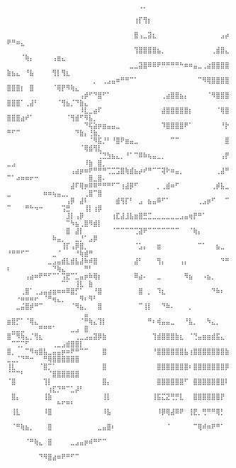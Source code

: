 ⠀⠀⠀⠀⠀⠀⠀⠀⠀⠀⠀⠀⠀⠀⠀⠀⠀⠀⠀⠀⠀⠀⠀⠀⠀⠀⠀⠀⠀⢀⡀⠀⠀⠀⠀⠀⠀⠀⠀⠀⠀⠀⠀⠀⠀⠀⠀⠀⠀⠀⠀⠀⠀⠀⠀⠀⠀⠀⠀⠀⠀⠀⠀⠀⠀⠀⠀⠀⠀⠀⠀
⠀⠀⠀⠀⠀⠀⠀⠀⠀⠀⠀⠀⠀⠀⠀⠀⠀⠀⠀⠀⠀⠀⠀⠀⠀⠀⠀⠀⢰⡏⢻⡆⠀⠀⠀⠀⠀⠀⠀⠀⠀⠀⠀⠀⠀⠀⠀⠀⠀⠀⠀⠀⠀⠀⠀⠀⠀⠀⠀⠀⠀⠀⠀⠀⠀⠀⠀⠀⠀⠀⠀
⠀⠀⠀⠀⠀⠀⠀⠀⠀⠀⠀⠀⠀⠀⠀⠀⠀⠀⠀⠀⠀⠀⠀⠀⠀⠀⠀⠀⣿⢠⣀⣽⣆⠀⠀⠀⠀⠀⠀⠀⠀⠀⠀⠀⠀⠀⠀⣠⡴⠟⠛⠶⣄⠀⠀⠀⠀⠀⠀⠀⠀⠀⠀⠀⠀⠀⠀⠀⠀⠀⠀
⠀⠀⠀⠀⠀⠀⠀⠀⠀⠀⠀⠀⠀⠀⠀⠀⠀⠀⠀⠀⠀⠀⠀⠀⠀⠀⠀⠀⢹⣿⣿⣿⣿⣦⡀⠀⠀⠀⠀⠀⠀⠀⠀⠀⠀⢀⣾⣿⣄⠀⠀⠀⠈⢷⡄⠀⠀⠀⠀⢠⣶⣄⠀⠀⠀⠀⠀⠀⠀⠀⠀
⠀⠀⠀⠀⠀⠀⠀⠀⠀⠀⠀⠀⠀⠀⠀⠀⠀⠀⠀⠀⠀⠀⠀⠀⠀⠀⠀⣀⣀⣽⣿⠿⠿⠟⠛⠛⠛⠛⠓⠶⠶⣤⣀⢀⣴⣿⣿⣿⣿⣷⣦⣄⠀⠘⣧⠀⠀⠀⠀⢻⡇⢻⣆⠀⠀⠀⠀⠀⠀⠀⠀
⠀⠀⠀⠀⠀⠀⠀⠀⠀⠀⠀⠀⠀⠀⠀⠀⠀⠀⠀⡀⠀⢀⣠⣤⠶⠛⠛⠉⠁⠀⠀⠀⠀⠀⠀⠀⠀⠀⠀⠀⠀⠀⠉⠻⢿⣿⣿⣿⣿⣿⣿⣿⡆⠀⣿⠀⠀⠀⠀⠈⢿⡟⠻⢷⣄⠀⠀⠀⠀⠀⠀
⠀⠀⠀⠀⠀⠀⠀⠀⠀⠀⠀⠀⠀⠀⠀⠀⢠⡾⠋⠙⣿⠋⠁⠀⠀⠀⠀⠀⠀⠀⠀⠀⠀⠀⢀⣴⣿⣿⣦⡄⠀⠀⠀⠀⠈⠻⣿⣿⣿⣿⣿⣿⠁⢀⣼⠃⠀⠀⠀⠀⠈⢻⣦⡈⠙⣷⣄⠀⠀⠀⠀
⠀⠀⠀⠀⠀⠀⠀⠀⠀⠀⠀⠀⠀⠀⠀⠀⠸⣇⣀⣴⠏⠀⠀⠀⠀⠀⠀⠀⠀⠀⠀⠀⠀⠀⣼⣿⣿⣿⣿⣿⡆⠀⠀⠀⠀⠀⠈⢿⣿⣿⣿⣿⣴⠞⠁⠀⠀⠀⠀⠀⠀⠀⠈⢻⣾⠋⠻⣧⡀⠀⠀
⠀⠀⠀⠀⠀⠀⠀⠀⠀⠀⠀⠀⠀⠀⠀⠀⠀⠙⢯⣵⡶⣶⣤⣤⣀⠀⠀⠀⠀⠀⠀⠀⠀⠀⠹⣿⣿⣿⣿⠟⠁⠀⠀⠀⠀⠀⠀⠘⡗⠛⠋⠉⠀⠀⠀⠀⠀⠀⠀⠀⠀⠀⠀⠀⠙⣷⡄⢘⣷⡀⠀
⠀⠀⠀⠀⠀⠀⠀⠀⠀⠀⠀⠀⠀⠀⠀⠀⠀⠀⠈⠻⣯⡘⠃⠘⣿⠟⣶⣤⣀⠀⠀⠀⠀⠀⠀⠀⠉⠉⠀⠀⠀⠀⠀⠀⠀⠀⠀⠀⣿⠀⠀⠀⠀⠀⠀⠀⠀⠀⠀⠀⠀⠀⠀⠀⠀⠈⢿⣾⢻⣇⠀
⠀⠀⠀⠀⠀⠀⠀⠀⠀⠀⠀⠀⠀⠀⠀⠀⠀⠀⠀⠀⢈⣙⣳⣦⣄⡀⠘⠁⠉⠿⠷⢦⣤⣀⡀⠀⠀⠀⠀⠀⠀⠀⠀⠀⠀⠀⠀⢠⡟⣀⣠⠀⠀⠀⠀⠀⠀⠀⠀⠀⠀⠀⠀⠀⠀⠀⠸⣷⠀⣿⡀
⠀⠀⠀⠀⠀⠀⠀⠀⠀⠀⠀⠀⠀⠀⢠⣴⡶⠶⠟⠛⠛⠛⢉⣉⣩⣿⢷⣾⣦⡴⠞⠛⠉⠉⢽⠗⠶⣤⡀⠀⠀⠀⠀⠀⠀⠀⢀⣼⠛⠉⠁⠴⠶⠶⠖⠒⠀⠀⠀⠀⠀⠀⠀⠀⠀⠀⠀⣿⣀⣿⠄
⠀⠀⠀⠀⠀⠀⠀⠀⠀⠀⠀⠀⠀⠀⣼⠏⢿⡶⠿⠿⠛⠛⠛⠋⠉⢰⣼⡿⠋⠀⠀⠀⠀⡀⢀⣾⠶⠋⠀⠀⠀⠀⠀⠀⠀⢀⡾⣧⣀⣀⠀⠀⠀⠀⠀⠀⠀⠶⠶⢦⣤⣀⡀⠀⠀⠀⢀⣿⠉⣿⠀
⠀⠀⠀⠀⠀⠀⠀⠀⠀⠀⠀⠀⠀⢠⡿⠀⣼⠇⠀⠀⠀⠀⠀⠀⣾⢻⡏⠃⠀⣠⠀⣦⣤⠿⠋⠁⠀⠀⠀⠀⠀⠀⢀⣠⡶⠋⠀⠀⠉⠉⠀⠀⠀⠛⠓⠲⠒⠀⠀⠀⠀⢩⣛⠀⠀⠀⢸⡇⢰⡿⠀
⠀⠀⠀⠀⠀⠀⠀⠀⠀⠀⠀⠀⠀⣸⡇⢠⡿⠀⠀⠀⠀⠀⠀⢰⣏⣼⣸⣧⣶⣿⣛⣉⣀⣀⣀⣀⣀⣀⣠⣤⢶⡟⠛⠁⠀⠀⠀⠀⠀⠀⠀⠀⠀⠀⠀⠀⠀⠀⠀⠀⠀⠀⠉⠳⣦⢀⣿⠻⣾⡇⠀
⠀⠀⠀⠀⠀⠀⠀⠀⠀⠀⠀⠀⠀⣿⠀⣼⡇⠀⠀⠀⠀⠀⠀⠈⠉⠉⠉⠉⢉⣽⠟⠉⠉⠉⠉⠉⠉⠉⠀⠀⠈⢷⡄⠀⠀⠀⠀⠀⠀⠀⠀⠀⠀⠀⠀⠀⠀⠀⠀⠷⣤⡀⠀⠀⣀⡘⠁⣠⡿⠀⠀
⠀⠀⠀⠀⠀⠀⠀⠀⠀⠀⠀⠀⢸⡏⢠⡿⣿⡀⠀⠀⠀⠀⠀⠀⠀⠀⠀⠀⠈⣡⡄⠀⠀⣶⠀⠀⠀⠀⠀⠀⠀⠀⠉⠁⠀⠀⣦⣀⠀⠘⠛⠛⠋⠉⠀⠀⠀⠀⠀⣀⠈⠀⠀⠀⠘⢷⣾⠛⠀⠀⠀
⠀⠀⠀⠀⠀⠀⠀⠀⠀⣀⣠⣤⣾⣇⣾⣧⣼⠷⠾⣿⠀⠀⠀⠀⠀⠀⠀⠀⣼⠃⠀⠀⠀⢻⡄⠀⠀⠀⢠⡄⠀⠀⠀⠀⠀⠀⠀⠙⠛⠆⠀⠀⠀⠀⠀⠀⠀⠀⠀⠙⢷⣄⠀⠀⠀⠀⠛⠃⠀⠀⠀
⠀⠀⠀⠀⢠⣴⠶⠟⠛⠋⠉⠁⢩⣟⠉⣁⣤⡶⠷⢿⡆⠀⠀⠀⠀⠀⠀⠀⠿⣴⠄⠀⠀⣀⠀⠀⠀⠀⠀⠻⣦⠀⠀⠠⣦⡀⠀⠀⠀⠀⠀⠀⠀⠀⠀⠀⠀⠀⠀⠀⠀⠉⠁⠀⢸⣇⠀⣷⠀⠀⠀
⠀⠀⠀⢀⣿⠁⢀⣠⣤⣴⣶⠶⠶⠿⣿⡋⠁⠀⠀⠘⣿⠀⠀⠀⠀⠀⠀⠀⠀⣿⠀⡀⠀⠹⣆⠀⠀⠀⠀⠀⠀⠀⠀⠀⠀⠙⠷⠆⠀⠀⠀⠐⠶⠶⠶⠖⠀⠈⠛⢶⣄⡀⠀⠀⠀⠻⠆⠻⠃⠀⠀
⠀⠀⣀⣬⣿⡾⠛⠉⠀⠀⠀⠀⠀⠀⠈⠻⣦⡀⠀⠀⣿⠀⠀⠀⠀⠀⠀⠀⠀⠉⢸⡇⠀⠀⠙⠷⠄⠀⠀⠀⡀⠀⠀⠀⠀⠀⠀⠀⠀⠀⠀⠀⠀⠀⠀⠀⠀⠀⠀⠀⠀⠀⠀⠀⠀⠀⣤⠀⠀⠀⠀
⣶⣿⡋⠁⠈⢿⣄⠀⠀⠀⠀⠀⠀⠀⠀⠀⠈⠛⢷⣄⢹⡇⠀⠀⠀⠀⠀⠀⠀⠀⠀⠛⠆⢾⣤⣤⣀⠀⠀⠘⣧⡀⠀⠀⠳⣄⡀⠀⠀⠀⣀⣀⣀⠀⠀⠀⠛⠛⠛⠁⠀⠀⠀⣀⣠⠀⣿⠀⠀⠀⠀
⣿⠉⠻⢷⣄⡈⢻⣆⠀⠀⠀⠀⠀⠀⠀⢀⣀⣠⣤⣽⡿⣷⠀⠀⠀⠀⠀⠀⠀⠀⠀⠀⢹⣾⣿⣿⣿⣷⣆⠀⠈⢙⣤⣶⣶⣾⣯⣄⠀⠀⠉⢉⡉⠋⠀⠀⠀⠀⠀⢀⣀⣠⣾⣿⣿⡇⠀⠀⠀⠀⠀
⣿⡀⠀⠀⠉⠻⢶⣿⣧⣀⣤⣤⡶⠶⠟⠛⠉⠉⠀⠀⠀⣿⠀⠀⠀⠀⠀⠀⠀⠀⠀⠀⠘⣿⣿⣿⣿⣿⣿⣧⢰⣿⣿⣿⣿⣿⣿⣿⣷⣀⣀⡈⠙⠛⠒⠀⠀⠛⢿⣿⣿⣿⣿⣿⣿⠀⠀⠀⠀⠀⠀
⢸⣇⠀⠀⠀⠀⠀⠈⣿⡉⠁⠀⠀⠀⠀⠀⠀⠀⠀⠀⠀⣿⠀⠀⠀⠀⠀⠀⠀⠀⠀⠀⠀⣿⣿⣿⣿⣿⣿⣿⠆⣿⣿⣿⣿⣿⣿⣿⡿⠈⠉⠉⠃⠀⠀⠀⠀⠀⠈⣿⣿⣿⣿⣿⣿⠀⠀⠀⠀⠀⠀
⠈⣿⠀⠀⠀⠀⠀⠀⢹⡇⠀⠀⠀⠀⠀⠀⠀⠀⠀⠀⠀⣿⡄⠀⠀⠀⠀⠀⠀⠀⠀⠀⠀⣿⣿⣿⣿⣿⣿⠋⠀⣿⣿⣿⣿⣿⣿⣿⠇⠀⠀⠀⠀⠀⠀⠀⠀⠀⢰⣏⡙⠛⠉⣁⡼⠃⠀⠀⠀⠀⠀
⠀⣿⡄⠀⠀⠀⠀⠀⢸⣷⠀⠀⠀⠀⠀⠀⠀⠀⠀⠀⠀⢸⡇⠀⠀⠀⠀⠀⠀⠀⠀⠀⢸⣯⣍⣝⢛⡛⣇⠀⠀⣿⣿⣿⣿⣿⣿⡟⠀⠀⠀⠀⠀⠀⠀⠀⠀⠀⠀⠀⠓⠋⠛⠃⠀⠀⠀⠀⠀⠀⠀
⠀⢸⣇⠀⠀⠀⠀⠀⠸⣿⠀⠀⠀⠀⠀⠀⠀⠀⠀⠀⠀⠸⣧⠀⠀⠀⠀⠀⠀⠀⠀⠀⠀⠸⡿⢿⣼⠿⠟⠀⢸⣟⡀⢛⠛⠛⢿⡃⠀⠀⠀⠀⠀⠀⠀⠀⠀⠀⠀⠀⠀⠀⠀⠀⠀⠀⠀⠀⠀⠀⠀
⠀⠈⠛⢷⣦⡀⠀⠀⠀⣿⠀⠀⠀⠀⠀⠀⠀⠀⠀⠀⣀⣤⣿⠆⠀⠀⠀⠀⠀⠀⠀⠀⠀⠀⠀⠈⠀⠀⠀⠀⠀⠉⢿⠾⠶⠟⠛⠁⠀⠀⠀⠀⠀⠀⠀⠀⠀⠀⠀⠀⠀⠀⠀⠀⠀⠀⠀⠀⠀⠀⠀
⠀⠀⠀⠀⠈⠛⢷⣄⠀⣿⠀⠀⠀⠀⣀⣠⣤⡶⠾⠛⠋⠉⠀⠀⠀⠀⠀⠀⠀⠀⠀⠀⠀⠀⠀⠀⠀⠀⠀⠀⠀⠀⠀⠀⠀⠀⠀⠀⠀⠀⠀⠀⠀⠀⠀⠀⠀⠀⠀⠀⠀⠀⠀⠀⠀⠀⠀⠀⠀⠀⠀
⠀⠀⠀⠀⠀⠀⠀⠙⠻⣿⣴⠶⠟⠛⠋⠉⠀⠀⠀⠀⠀⠀⠀⠀⠀⠀⠀⠀⠀⠀⠀⠀⠀⠀⠀⠀⠀⠀⠀⠀⠀⠀⠀⠀⠀⠀⠀⠀⠀⠀⠀⠀⠀⠀⠀⠀⠀⠀⠀⠀⠀⠀⠀⠀⠀⠀⠀⠀⠀⠀⠀